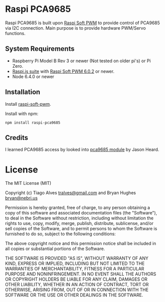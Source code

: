 Raspi PCA9685
=============

Raspi PCA9685 is built
upon [Raspi Soft PWM](https://github.com/nebrius/raspi-soft-pwm) to
provide control of PCA9685 via I2C connection. Main purpose is to
provide hardware PWM/Servo functions.

## System Requirements

- Raspberry Pi Model B Rev 3 or newer (Not tested on older pi's) or Pi Zero.
- [Raspi.js suite](https://github.com/nebrius/raspi) with [Raspi Soft PWM 6.0.2](https://github.com/nebrius/raspi-soft-pwm) or newer.
- Node 6.4.0 or newer

## Installation

Install [raspi-soft-pwm](https://github.com/nebrius/raspi-soft-pwm).

Install with npm:

```Shell
npm install raspi-pca9685
```

## Credits

I learned PCA9685 access by looked into [pca9685 module](https://www.npmjs.com/package/pca9685) by Jason Heard.

License
=======

The MIT License (MIT)

Copyright (c) Tiago Alves <tralves@gmail.com> and Bryan Hughes <bryan@nebri.us>

Permission is hereby granted, free of charge, to any person obtaining a copy
of this software and associated documentation files (the "Software"), to deal
in the Software without restriction, including without limitation the rights
to use, copy, modify, merge, publish, distribute, sublicense, and/or sell
copies of the Software, and to permit persons to whom the Software is
furnished to do so, subject to the following conditions:

The above copyright notice and this permission notice shall be included in
all copies or substantial portions of the Software.

THE SOFTWARE IS PROVIDED "AS IS", WITHOUT WARRANTY OF ANY KIND, EXPRESS OR
IMPLIED, INCLUDING BUT NOT LIMITED TO THE WARRANTIES OF MERCHANTABILITY,
FITNESS FOR A PARTICULAR PURPOSE AND NONINFRINGEMENT. IN NO EVENT SHALL THE
AUTHORS OR COPYRIGHT HOLDERS BE LIABLE FOR ANY CLAIM, DAMAGES OR OTHER
LIABILITY, WHETHER IN AN ACTION OF CONTRACT, TORT OR OTHERWISE, ARISING FROM,
OUT OF OR IN CONNECTION WITH THE SOFTWARE OR THE USE OR OTHER DEALINGS IN
THE SOFTWARE.
